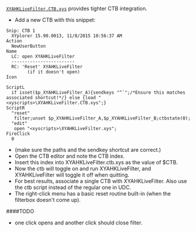 [`XYAHKLiveFilter.CTB.xys`](/XYAHKLiveFilter.CTB.xys) provides tighter CTB integration.
* Add a new CTB with this snippet:
```
Snip: CTB 1
  XYplorer 15.90.0013, 11/8/2015 10:56:37 AM
Action
  NewUserButton
Name
  LC: open XYAHKLiveFilter
  ------------------------
  RC: 'Reset' XYAHKLiveFilter
        (if it doesn't open)
Icon
  
ScriptL
  if isset($p_XYAHKLiveFilter_A){sendkeys "^`";/*Ensure this matches associated shortcut!*/} else {load "<xyscripts>\XYAHKLiveFilter.CTB.xys";}
ScriptR
  "reset"
   filter;unset $p_XYAHKLiveFilter_A,$p_XYAHKLiveFilter_B;ctbstate(0);
  "edit"
   open "<xyscripts>\XYAHKLiveFilter.xys";
FireClick
  0
```
* (make sure the paths and the sendkey shortcut are correct.)
* Open the CTB editor and note the CTB index.
* Insert this index into XYAHKLiveFilter.ctb.xys as the value of $CTB.
* Now the ctb will toggle on and run XYAHKLiveFilter, and XYAHKLiveFilter will toggle it off when quitting.
* For best results, associate a single CTB with XYAHKLiveFilter. Also use the ctb script instead of the regular one in UDC.
* The right-click menu has a basic reset routine built-in (when the filterbox doesn't come up).

####TODO
* one click opens and another click should close filter.